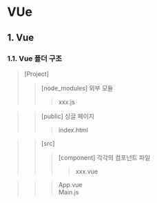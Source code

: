 ﻿# VUe

## 1. Vue  

### 1.1. Vue 폴더 구조  
>[Project]  
>> [node_modules] 외부 모듈  
>>> xxx.js  

>> [public] 싱글 페이지  
>>> index.html  

>> [src]  
>>> [component] 각각의 컴포넌트 파일  
>>>> xxx.vue  

>>> App.vue  
>>> Main.js  

